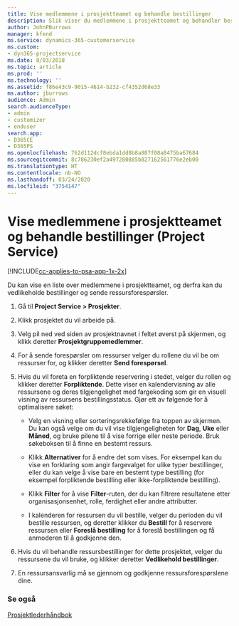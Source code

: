 ```yaml
---
title: Vise medlemmene i prosjektteamet og behandle bestillinger
description: Slik viser du medlemmene i prosjektteamet og behandler bestillinger i Project Service
author: JohnPBurrows
manager: kfend
ms.service: dynamics-365-customerservice
ms.custom:
- dyn365-projectservice
ms.date: 8/03/2018
ms.topic: article
ms.prod: ''
ms.technology: ''
ms.assetid: f86e43c9-9015-4614-b232-cf4352d68e33
ms.author: jburrows
audience: Admin
search.audienceType:
- admin
- customizer
- enduser
search.app:
- D365CE
- D365PS
ms.openlocfilehash: 762d112dcf8ebda1dd8b8a887f08a8475ba67684
ms.sourcegitcommit: 8c786230ef2a497280885b827162561776e2eb00
ms.translationtype: HT
ms.contentlocale: nb-NO
ms.lasthandoff: 03/24/2020
ms.locfileid: "3754147"
---
```

# <a name="view-project-team-members-and-manage-bookings-project-service"></a>Vise medlemmene i prosjektteamet og behandle bestillinger (Project Service)

[!INCLUDE[cc-applies-to-psa-app-1x-2x](../includes/cc-applies-to-psa-app-1x-2x.md)]

Du kan vise en liste over medlemmene i prosjektteamet, og derfra kan du vedlikeholde bestillinger og sende ressursforespørsler.  
  
1.  Gå til **Project Service > Prosjekter**.  
  
2.  Klikk prosjektet du vil arbeide på.  
  
3.  Velg pil ned ved siden av prosjektnavnet i feltet øverst på skjermen, og klikk deretter **Prosjektgruppemedlemmer**.  
  
4.  For å sende forespørsler om ressurser velger du rollene du vil be om ressurser for, og klikker deretter **Send forespørsel**.  
  
5.  Hvis du vil foreta en forpliktende reservering i stedet, velger du rollen og klikker deretter **Forpliktende**. Dette viser en kalendervisning av alle ressursene og deres tilgjengelighet med fargekoding som gir en visuell visning av ressursens bestillingsstatus. Gjør ett av følgende for å optimalisere søket:  
  
    -   Velg en visning eller sorteringsrekkefølge fra toppen av skjermen. Du kan også velge om du vil vise tilgjengeligheten for **Dag**, **Uke** eller **Måned**, og bruke pilene til å vise forrige eller neste periode. Bruk søkeboksen til å finne en bestemt ressurs.  
  
    -   Klikk **Alternativer** for å endre det som vises. For eksempel kan du vise en forklaring som angir fargevalget for ulike typer bestillinger, eller du kan velge å vise bare en bestemt type bestilling (for eksempel forpliktende bestilling eller ikke-forpliktende bestilling).  
  
    -   Klikk **Filter** for å vise **Filter**-ruten, der du kan filtrere resultatene etter organisasjonsenhet, rolle, ferdighet eller andre attributter.  
  
    -   I kalenderen for ressursen du vil bestille, velger du perioden du vil bestille ressursen, og deretter klikker du **Bestill** for å reservere ressursen eller **Foreslå bestilling** for å foreslå bestillingen og få anmoderen til å godkjenne den.  
  
6.  Hvis du vil behandle ressursbestillinger for dette prosjektet, velger du ressursene du vil bruke, og klikker deretter **Vedlikehold bestillinger**.  
  
7.  En ressursansvarlig må se gjennom og godkjenne ressursforespørslene dine.  
  
### <a name="see-also"></a>Se også  
 [Prosjektlederhåndbok](../project-service/project-manager-guide.md)
